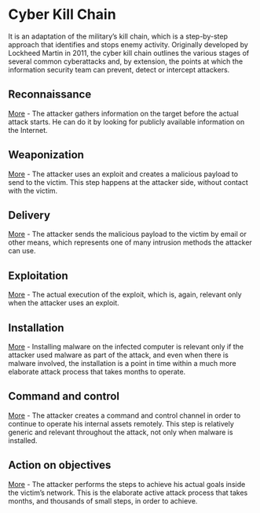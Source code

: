 # Cyber Kill Chain
It is an adaptation of the military’s kill chain, which is a step-by-step approach that identifies and stops enemy activity. Originally developed by Lockheed Martin in 2011, the cyber kill chain outlines the various stages of several common cyberattacks and, by extension, the points at which the information security team can prevent, detect or intercept attackers.

## Reconnaissance
[More](1Recon) - The attacker gathers information on the target before the actual attack starts. He can do it by looking for publicly available information on the Internet.

## Weaponization
[More](2Weapon) - The attacker uses an exploit and creates a malicious payload to send to the victim. This step happens at the attacker side, without contact with the victim.

## Delivery
[More](3Delivery) - The attacker sends the malicious payload to the victim by email or other means, which represents one of many intrusion methods the attacker can use.

## Exploitation
[More](4Exploit) - The actual execution of the exploit, which is, again, relevant only when the attacker uses an exploit.

## Installation
[More](5Install) - Installing malware on the infected computer is relevant only if the attacker used malware as part of the attack, and even when there is malware involved, the installation is a point in time within a much more elaborate attack process that takes months to operate.

## Command and control
[More](6C2Server) - The attacker creates a command and control channel in order to continue to operate his internal assets remotely. This step is relatively generic and relevant throughout the attack, not only when malware is installed.

## Action on objectives
[More](7ActionOnObj) - The attacker performs the steps to achieve his actual goals inside the victim’s network. This is the elaborate active attack process that takes months, and thousands of small steps, in order to achieve.
